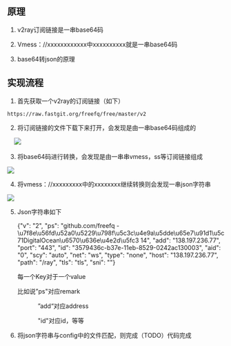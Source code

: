 ## 原理

1. v2ray订阅链接是一串base64码

2. Vmess：//xxxxxxxxxxxx中xxxxxxxxxx就是一串base64码

3. base64转json的原理

## 实现流程

1. 首先获取一个v2ray的订阅链接（如下）

```
https://raw.fastgit.org/freefq/free/master/v2                
```

2. 将订阅链接的文件下载下来打开，会发现是由一串base64码组成的

    ![](https://raw.githubusercontent.com/vveg26/blog_photos/master/Proxy/V2rayToJson20220122192453.png)

3. 将base64码进行转换，会发现是由一串串vmess，ss等订阅链接组成

![](https://raw.githubusercontent.com/vveg26/blog_photos/master/Proxy/V2rayToJson20220122192553.png)

4. 将vmess：//xxxxxxxxx中的xxxxxxxx继续转换则会发现一串json字符串

![](https://raw.githubusercontent.com/vveg26/blog_photos/master/Proxy/V2rayToJson20220122192837.png)

5. Json字符串如下
   
   {"v": "2", "ps": "github.com/freefq - \u7f8e\u56fd\u52a0\u5229\u798f\u5c3c\u4e9a\u5dde\u65e7\u91d1\u5c71DigitalOcean\u6570\u636e\u4e2d\u5fc3 14", "add": "138.197.236.77", "port": "443", "id": "3579436c-b37e-11eb-8529-0242ac130003", "aid": "0", "scy": "auto", "net": "ws", "type": "none", "host": "138.197.236.77", "path": "/ray", "tls": "tls", "sni": ""}
   
   每一个Key对于一个value
   
   比如说”ps"对应remark
   
               ”add“对应address
   
               "id"对应id，等等

6. 将json字符串与config中的文件匹配，则完成（TODO）代码完成
